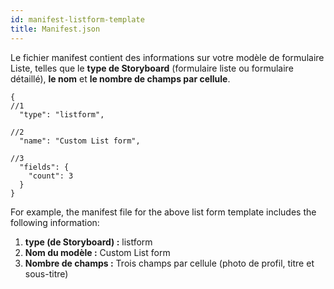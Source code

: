 ```yaml
---
id: manifest-listform-template
title: Manifest.json
---
```

Le fichier manifest contient des informations sur votre modèle de formulaire Liste, telles que le **type de Storyboard** (formulaire liste ou formulaire détaillé), **le nom** et **le nombre de champs par cellule**.

    {
    //1
      "type": "listform",
    
    //2
      "name": "Custom List form",
    
    //3
      "fields": {
        "count": 3
      }
    }
    
    

For example, the manifest file for the above list form template includes the following information:

1. **type (de Storyboard) :** listform
2. **Nom du modèle :** Custom List form
3. **Nombre de champs :** Trois champs par cellule (photo de profil, titre et sous-titre)